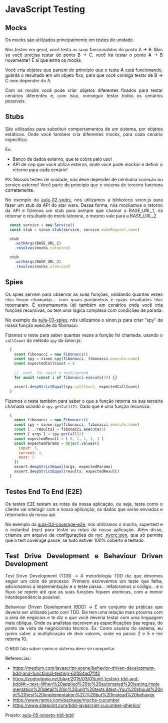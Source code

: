 <div align='justify'>

# JavaScript Testing

## Mocks

Os mocks são utilizados principalmente em testes de unidade. 

Nos testes em geral, você testa as suas funcionalidas do ponto A -> B. Mas se você precisa testar do ponto B -> C, você irá testar o ponto A -> B novamente? É aí que entra os mocks.

Você cria objetos que partem do princípio que o teste A está funcionando, guarda o resultado em um objeto fixo, para que você consiga testar de B -> C sem depender do A.

Com os mocks você pode criar objetos diferentes fixados para testar cenários diferentes e, com isso, conseguir testar todos os cenários possíveis.

## Stubs

São utilizados para substituir comportamentos de um sistema, por objetos estáticos. Onde você também cria diferentes mocks, para cada cenário específico.

Ex: 
  - Banco de dados externo, que te cobra pelo uso!
  - API de cep que você utiliza externa, onde você pode mockar e definir o retorno para cada cenário!

PS: Nossos testes de unidade, não deve depender de nenhuma conexão ou serviço externo! Você parte do princípio que o sistema de terceiro funciona corretamente.

No exemplo da [aula-02-stubs](./aula-02-stubs/), nós utilizamos a biblioteca sinon.js para fazer um stub da API do star wars. Dessa forma, nós mockamos o retorno da API e fizemos um stub para sempre que chamar a BASE_URL_1, irá retornar o resultado do mock.tatooine, o mesmo vale para a BASE_URL_2.

```js
  const service = new Service()
  const stub = sinon.stub(service, service.makeRequest.name)

  stub
    .withArgs(BASE_URL_1)
    .resolves(mocks.tatooine)

  stub
    .withArgs(BASE_URL_2)
    .resolves(mocks.alderaan)
```


## Spies

Os spies servem para observar as suas funções, validando quantas vezes elas foram chamadas... com quais parâmetros e quais resultados elas retornaram. É extremamente útil também em cenários onde você cria funções recursivas, ou tem uma lógica complexa com condições de parada.

No exemplo da [aula-03-spies](./aula-03-spies/), nós utilizamos o sinon.js para criar "spy" da nossa função execute do fibonacci.

Fizemos o teste para saber quantas vezes a função foi chamada, usando o `callCount` do método `spy` do sinon.js:

```js
  {
    const fibonacci = new Fibonacci()
    const spy = sinon.spy(fibonacci, fibonacci.execute.name)
    const expectedCallCount = 4
    
    // .next, for await e rest/spread
    for await (const i of fibonacci.execute(3)) {}

    assert.deepStrictEqual(spy.callCount, expectedCallCount)
  }
```

Fizemos o teste também para saber o que a função retorna na sua terceira chamada usando o `spy.getCall(2)`. Dado que é uma função recursiva.

```js
  {
    const fibonacci = new Fibonacci()
    const spy = sinon.spy(fibonacci, fibonacci.execute.name)
    const [...results] = fibonacci.execute(5)
    const { args } = spy.getCall(2)
    const expectedResult = [ 0, 1, 1, 2, 3 ]
    const expectedParams = Object.values({
      input: 3,
      current: 1,
      next: 2
    })
    assert.deepStrictEqual(args, expectedParams)
    assert.deepStrictEqual(results, expectedResult)
  }
``` 

## Testes End To End (E2E)

Os testes E2E testam as rotas da nossa aplicação, ou seja, testa como o cliente vai interagir com a nossa aplicação, os dados que serão enviados e retornados da nossa api.

No exemplo da [aula-04-coverage-e2e](./aula-04-coverage-e2e/), nós utilizamos o mocha, supertest e o instanbul (nyc) para testar as rotas da nossa aplicação. Além disso, criamos um arquivo de configurações do nyc [.nycrc.json](./aula-04-coverage-e2e/.nycrc.json), que só permite que o test coverage passe, se tudo estiver 100% coberto e testado.


## Test Drive Development e Behaviour Driven Development

Test Drive Development (TDD) -> A metodologia TDD diz que devemos seguir um ciclo de processo. Primeiro escrevemos um teste que falha, adicionamos a implementação e o teste passa... refatoramos o código... e o fluxo se repete até que as suas funções fiquem atomicas, com a menor interdependência possível.

Behaviour Driven Development (BDD) -> É um conjunto de práticas que deveria ser utilizado junto com TDD. Ele tem uma relação mais próxima com a área de negócios e te diz o que você deveria testar com uma linguagem mais obliqua. Onde os analistas escrevem as especificações das regras, do ponto de vista de negócio/não técnico. Ex: Como usuário do sistema, eu quero saber a multiplicação de dois valores, onde eu passo 2 e 5 e me retorna 10. 

O BDD fala sobre como o sistema deve se comportar.

Referencias:

- https://medium.com/javascript-scene/behavior-driven-development-bdd-and-functional-testing-62084ad7f1f2
- https://codeutopia.net/blog/2015/03/01/unit-testing-tdd-and-bdd/#:~:text=When%20applied%20to%20automated%20testing,implementation%20detail%20in%20unit%20tests.&text=You%20should%20not%20test%20implementation%2C%20but%20instead%20behavior
- https://www.npmjs.com/package/mocha-cucumber
- https://www.sitepoint.com/bdd-javascript-cucumber-gherkin/

Projeto: [aula-05-projeto-tdd-bdd](./aula-05-projeto-tdd-bdd/)

</div>